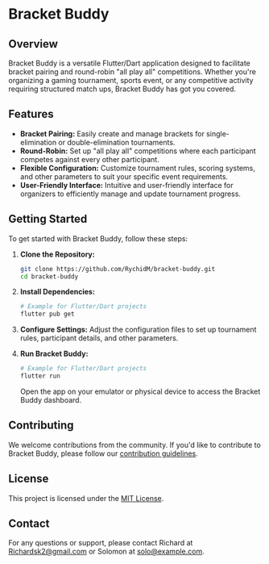 # Bracket Buddy

## Overview

Bracket Buddy is a versatile Flutter/Dart application designed to facilitate bracket pairing and round-robin "all play all" competitions. Whether you're organizing a gaming tournament, sports event, or any competitive activity requiring structured match ups, Bracket Buddy has got you covered.

## Features

- **Bracket Pairing:** Easily create and manage brackets for single-elimination or double-elimination tournaments.
- **Round-Robin:** Set up "all play all" competitions where each participant competes against every other participant.
- **Flexible Configuration:** Customize tournament rules, scoring systems, and other parameters to suit your specific event requirements.
- **User-Friendly Interface:** Intuitive and user-friendly interface for organizers to efficiently manage and update tournament progress.

## Getting Started

To get started with Bracket Buddy, follow these steps:

1. **Clone the Repository:**
    ```bash
    git clone https://github.com/RychidM/bracket-buddy.git
    cd bracket-buddy
    ```

2. **Install Dependencies:**
    ```bash
    # Example for Flutter/Dart projects
    flutter pub get
    ```

3. **Configure Settings:**
    Adjust the configuration files to set up tournament rules, participant details, and other parameters.

4. **Run Bracket Buddy:**
    ```bash
    # Example for Flutter/Dart projects
    flutter run
    ```

    Open the app on your emulator or physical device to access the Bracket Buddy dashboard.

## Contributing

We welcome contributions from the community. If you'd like to contribute to Bracket Buddy, please follow our [contribution guidelines](CONTRIBUTING.md).

## License

This project is licensed under the [MIT License](LICENSE).

## Contact

For any questions or support, please contact Richard at [Richardsk2@gmail.com](mailto:Richardsk2@gmail.com) or Solomon at [solo@example.com](mailto:solo@example.com).
